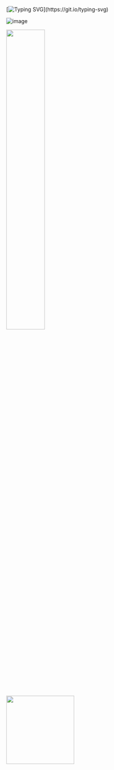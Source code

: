 [![Typing SVG](https://readme-typing-svg.demolab.com?font=Braah+One&pause=1000&color=FFFFFF&background=03030300&width=414&height=41&lines=Welcome+to+my+Perfil+Budy+%E2%80%A2%E1%B4%97%E2%80%A2;Settle+where+you+want...)](https://git.io/typing-svg)

![image](https://www.icegif.com/wp-content/uploads/2021/09/icegif-2.gif)


<div>
  <img width="45%" src="https://github-readme-stats.vercel.app/api/top-langs/?username=Leuis0101&layout=compact&theme=github_dark&hide_border=true"/>
  <br>
</div>

  <img height="180em" src="https://github-readme-stats.vercel.app/api?username=Leuis0101&show_icons=true&theme=dark&include_all_commits=true&count_private=true"/>
